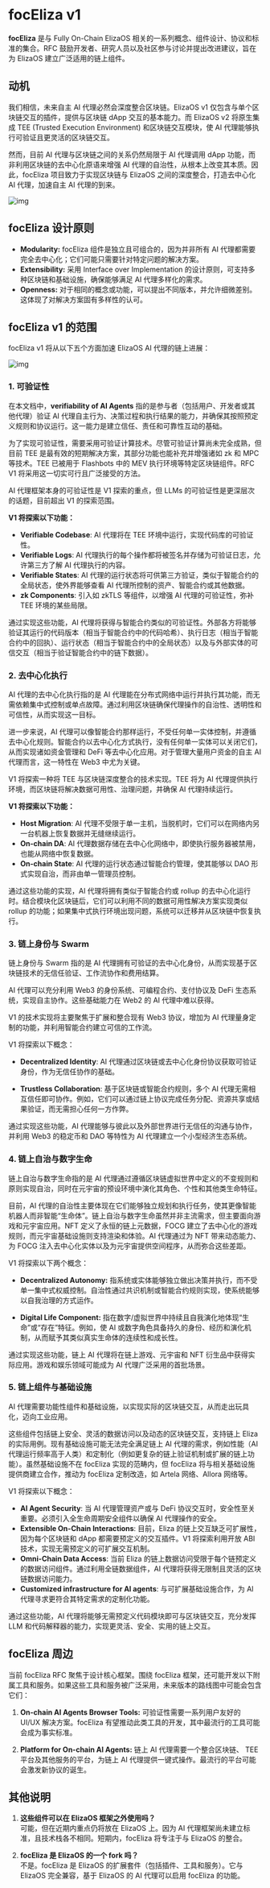 # focEliza v1

**focEliza** 是与 Fully On-Chain ElizaOS 相关的一系列概念、组件设计、协议和标准的集合。RFC 鼓励开发者、研究人员以及社区参与讨论并提出改进建议，旨在为 ElizaOS 建立广泛适用的链上组件。

## 动机

我们相信，未来自主 AI 代理必然会深度整合区块链。ElizaOS v1 仅包含与单个区块链交互的插件，提供与区块链 dApp 交互的基本能力。而 ElizaOS v2 将原生集成 TEE (Trusted Execution Environment) 和区块链交互模块，使 AI 代理能够执行可验证且更灵活的区块链交互。

然而，目前 AI 代理与区块链之间的关系仍然局限于 AI 代理调用 dApp 功能，而非利用区块链的去中心化原语来增强 AI 代理的自治性，从根本上改变其本质。因此，focEliza 项目致力于实现区块链与 ElizaOS 之间的深度整合，打造去中心化 AI 代理，加速自主 AI 代理的到来。

![img](focEliza-img2.png)

## focEliza 设计原则

- **Modularity:** focEliza 组件是独立且可组合的，因为并非所有 AI 代理都需要完全去中心化；它们可能只需要针对特定问题的解决方案。
- **Extensibility:** 采用 Interface over Implementation 的设计原则，可支持多种区块链和基础设施，确保能够满足 AI 代理多样化的需求。
- **Openness:** 对于相同的概念或功能，可以提出不同版本，并允许细微差别。这体现了对解决方案固有多样性的认可。

## focEliza v1 的范围

focEliza v1 将从以下五个方面加速 ElizaOS AI 代理的链上进展：

![img](focEliza-img1.png)

### 1. 可验证性

在本文档中，**verifiability of AI Agents** 指的是参与者（包括用户、开发者或其他代理）验证 AI 代理自主行为、决策过程和执行结果的能力，并确保其按照预定义规则和协议运行。这一能力是建立信任、责任和可靠性互动的基础。

为了实现可验证性，需要采用可验证计算技术。尽管可验证计算尚未完全成熟，但目前 TEE 是最有效的短期解决方案，其部分功能也能补充并增强诸如 zk 和 MPC 等技术。TEE 已被用于 Flashbots 中的 MEV 执行环境等特定区块链组件。RFC V1 将采用这一切实可行且广泛接受的方法。

AI 代理框架本身的可验证性是 V1 探索的重点，但 LLMs 的可验证性是更深层次的话题，目前超出 V1 的探索范围。

**V1 将探索以下功能：**

- **Verifiable Codebase**: AI 代理将在 TEE 环境中运行，实现代码库的可验证性。
- **Verifiable Logs**: AI 代理执行的每个操作都将被签名并存储为可验证日志，允许第三方了解 AI 代理执行的内容。
- **Verifiable States**: AI 代理的运行状态将可供第三方验证，类似于智能合约的全局状态，使外界能够查看 AI 代理所控制的资产、智能合约或其他数据。
- **zk Components**: 引入如 zkTLS 等组件，以增强 AI 代理的可验证性，弥补 TEE 环境的某些局限。

通过实现这些功能，AI 代理将获得与智能合约类似的可验证性。外部各方将能够验证其运行的代码版本（相当于智能合约中的代码哈希）、执行日志（相当于智能合约中的回执）、运行状态（相当于智能合约中的全局状态）以及与外部实体的可信交互（相当于验证智能合约中的链下数据）。

### 2. 去中心化执行

AI 代理的去中心化执行指的是 AI 代理能在分布式网络中运行并执行其功能，而无需依赖集中式控制或单点故障。通过利用区块链确保代理操作的自治性、透明性和可信性，从而实现这一目标。

进一步来说，AI 代理可以像智能合约那样运行，不受任何单一实体控制，并遵循去中心化规则。智能合约以去中心化方式执行，没有任何单一实体可以关闭它们，从而实现诸如资金管理和 DeFi 等去中心化应用。对于管理大量用户资金的自主 AI 代理而言，这一特性在 Web3 中尤为关键。

V1 将探索一种将 TEE 与区块链深度整合的技术实现。TEE 将为 AI 代理提供执行环境，而区块链将解决数据可用性、治理问题，并确保 AI 代理持续运行。

**V1 将探索以下功能：**  

- **Host Migration**: AI 代理不受限于单一主机，当脱机时，它们可以在网络内另一台机器上恢复数据并无缝继续运行。
- **On-chain DA**: AI 代理数据存储在去中心化网络中，即使执行服务器被禁用，也能从网络中恢复数据。  
- **On-chain State**: AI 代理的运行状态通过智能合约管理，使其能够以 DAO 形式实现自治，而非由单一管理员控制。

通过这些功能的实现，AI 代理将拥有类似于智能合约或 rollup 的去中心化运行时。结合模块化区块链后，它们可以利用不同的数据可用性解决方案实现类似 rollup 的功能；如果集中式执行环境出现问题，系统可以迁移并从区块链中恢复执行。

### 3. 链上身份与 Swarm

链上身份与 Swarm 指的是 AI 代理拥有可验证的去中心化身份，从而实现基于区块链技术的无信任验证、工作流协作和费用结算。

AI 代理可以充分利用 Web3 的身份系统、可编程合约、支付协议及 DeFi 生态系统，实现自主协作。这些基础能力在 Web2 的 AI 代理中难以获得。

V1 的技术实现将主要聚焦于扩展和整合现有 Web3 协议，增加为 AI 代理量身定制的功能，并利用智能合约建立可信的工作流。

V1 将探索以下概念：  

- **Decentralized Identity**: AI 代理通过区块链或去中心化身份协议获取可验证身份，作为无信任协作的基础。  

- **Trustless Collaboration**: 基于区块链或智能合约规则，多个 AI 代理无需相互信任即可协作。例如，它们可以通过链上协议完成任务分配、资源共享或结果验证，而无需担心任何一方作弊。

通过实现这些功能，AI 代理能够与彼此以及外部世界进行无信任的沟通与协作，并利用 Web3 的稳定币和 DAO 等特性为 AI 代理建立一个小型经济生态系统。

### 4. 链上自治与数字生命

链上自治与数字生命指的是 AI 代理通过遵循区块链虚拟世界中定义的不变规则和原则实现自治，同时在元宇宙的预设环境中演化其角色、个性和其他类生命特征。

目前，AI 代理的自治性主要体现在它们能够独立规划和执行任务，使其更像智能机器人而非智能“生命体”。链上自治与数字生命虽然并非主流需求，但主要面向游戏和元宇宙应用。NFT 定义了永恒的链上元数据，FOCG 建立了去中心化的游戏规则，而元宇宙基础设施则支持渲染和体验。AI 代理通过为 NFT 带来动态能力、为 FOCG 注入去中心化实体以及为元宇宙提供空间程序，从而弥合这些差距。

V1 将探索以下两个概念：  

* **Decentralized Autonomy:** 指系统或实体能够独立做出决策并执行，而不受单一集中式权威控制。自治性通过共识机制或智能合约规则实现，使系统能够以自我治理的方式运作。

* **Digital Life Component:** 指在数字/虚拟世界中持续且自我演化地体现“生命”或“存在”特征。例如，使 AI 或数字角色具备持久的身份、经历和演化机制，从而赋予其类似真实生命体的连续性和成长性。

通过实现这些功能，链上 AI 代理将在链上游戏、元宇宙和 NFT 衍生品中获得实际应用。游戏和娱乐领域可能成为 AI 代理广泛采用的首批场景。

### 5. 链上组件与基础设施

AI 代理需要功能性组件和基础设施，以实现实际的区块链交互，从而走出玩具化，迈向工业应用。

这些组件包括链上安全、灵活的数据访问以及动态的区块链交互，支持链上 Eliza 的实际用例。现有基础设施可能无法完全满足链上 AI 代理的需求，例如性能（AI 代理运行频率高于人类）和定制化（例如更复杂的链上验证机制或扩展的链上功能）。虽然基础设施不在 focEliza 实现的范畴内，但 focEliza 将与相关基础设施提供商建立合作，推动为 focEliza 定制改造，如 Artela 网络、Allora 网络等。

V1 将探索以下概念：

* **AI Agent Security**: 当 AI 代理管理资产或与 DeFi 协议交互时，安全性至关重要。必须引入全生命周期安全组件以确保 AI 代理操作的安全。
* **Extensible On-Chain Interactions**: 目前，Eliza 的链上交互缺乏可扩展性，因为每个区块链和 dApp 都需要预定义的交互插件。V1 将探索利用开放 ABI 技术，实现无需预定义的可扩展交互机制。
* **Omni-Chain Data Access**: 当前 Eliza 的链上数据访问受限于每个链预定义的数据访问组件。通过利用全链数据组件，AI 代理将获得无限制且灵活的区块链数据访问能力。
* **Customized infrastructure for AI agents**: 与可扩展基础设施合作，为 AI 代理寻求更符合其特定需求的定制化功能。

通过这些功能，AI 代理将能够无需预定义代码模块即可与区块链交互，充分发挥 LLM 和代码解释器的能力，实现更灵活、安全、实用的链上交互。

## focEliza 周边

当前 focEliza RFC 聚焦于设计核心框架。围绕 focEliza 框架，还可能开发以下附属工具和服务。如果这些工具和服务被广泛采用，未来版本的路线图中可能会包含它们：

1) **On-chain AI Agents Browser Tools:** 可验证性需要一系列用户友好的 UI/UX 解决方案。focEliza 有望推动此类工具的开发，其中最流行的工具可能会成为事实标准。

2) **Platform for On-chain AI Agents:** 链上 AI 代理需要一个整合区块链、 TEE 平台及其他服务的平台，为链上 AI 代理提供一键式操作。最流行的平台可能会激发新协议的诞生。

## 其他说明

1) **这些组件可以在 ElizaOS 框架之外使用吗？**  
    可能，但在近期内重点仍将放在 ElizaOS 上。因为 AI 代理框架尚未建立标准，且技术栈各不相同。短期内，focEliza 将专注于与 ElizaOS 的整合。

2) **focEliza 是 ElizaOS 的一个 fork 吗？**  
    不是。focEliza 是 ElizaOS 的扩展套件（包括插件、工具和服务）。它与 ElizaOS 完全兼容，基于 ElizaOS 的 AI 代理可以启用 focEliza 的功能。

